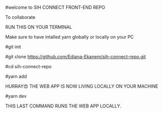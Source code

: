#welcome to SIH CONNECT FRONT-END REPO

To collaborate

RUN THIS ON YOUR TERMINAL

Make sure to have intalled yarn globally or locally on your PC

#git init

#git clone https://github.com/Ediana-Ekanem/sih-connect-repo.git

#cd sih-connect-repo

#yarn add

HURRAY😍 THE WEB APP IS NOW LIVING LOCALLY ON YOUR MACHINE

#yarn dev

THIS LAST COMMAND RUNS THE WEB APP LOCALLY.
